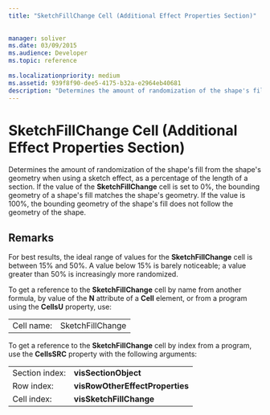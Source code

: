 ```yaml
---
title: "SketchFillChange Cell (Additional Effect Properties Section)"
 
 
manager: soliver
ms.date: 03/09/2015
ms.audience: Developer
ms.topic: reference
 
ms.localizationpriority: medium
ms.assetid: 939f8f90-dee5-4175-b32a-e2964eb40681
description: "Determines the amount of randomization of the shape's fill from the shape's geometry when using a sketch effect, as a percentage of the length of a section. If the value of the SketchFillChange cell is set to 0%, the bounding geometry of a shape's fill matches the shape's geometry. If the value is 100%, the bounding geometry of the shape's fill does not follow the geometry of the shape."
---
```


# SketchFillChange Cell (Additional Effect Properties Section)

Determines the amount of randomization of the shape's fill from the shape's geometry when using a sketch effect, as a percentage of the length of a section. If the value of the **SketchFillChange** cell is set to 0%, the bounding geometry of a shape's fill matches the shape's geometry. If the value is 100%, the bounding geometry of the shape's fill does not follow the geometry of the shape. 
  
## Remarks

For best results, the ideal range of values for the **SketchFillChange** cell is between 15% and 50%. A value below 15% is barely noticeable; a value greater than 50% is increasingly more randomized. 
  
To get a reference to the **SketchFillChange** cell by name from another formula, by value of the **N** attribute of a **Cell** element, or from a program using the **CellsU** property, use: 
  
|||
|:-----|:-----|
| Cell name:  <br/> | SketchFillChange  <br/> |
   
To get a reference to the **SketchFillChange** cell by index from a program, use the **CellsSRC** property with the following arguments: 
  
|||
|:-----|:-----|
| Section index:  <br/> |**visSectionObject** <br/> |
| Row index:  <br/> |**visRowOtherEffectProperties** <br/> |
| Cell index:  <br/> |**visSketchFillChange** <br/> |
   

